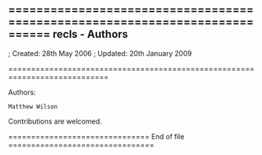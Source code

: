============================================================================
recls - Authors
---------------

; Created:  28th May 2006
; Updated:  20th January 2009

============================================================================

Authors:

    Matthew Wilson


Contributions are welcomed.


=============================== End of file ================================
